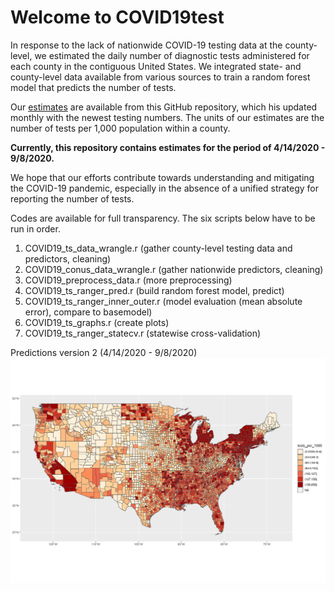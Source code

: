 <h1> Welcome to COVID19test</h1>

In response to the lack of nationwide COVID-19 testing data at the county-level, we estimated the daily number of diagnostic tests administered for each county in the contiguous United States. We integrated state- and county-level data available from various sources to train a random forest model that predicts the number of tests. 

Our [estimates](https://raw.githubusercontent.com/alexandster/covid19tests_pred/master/outputs/COVID19_tests_pred_ranger.csv) are available from this GitHub repository, which his updated monthly with the newest testing numbers. The units of our estimates are the number of tests per 1,000 population within a county.

**Currently, this repository contains estimates for the period of 4/14/2020 - 9/8/2020.**

We hope that our efforts contribute towards understanding and mitigating the COVID-19 pandemic, especially in the absence of a unified strategy for reporting the number of tests.

Codes are available for full transparency. The six scripts below have to be run in order.

1. COVID19_ts_data_wrangle.r (gather county-level testing data and predictors, cleaning)
2. COVID19_conus_data_wrangle.r (gather nationwide predictors, cleaning) 
3. COVID19_preprocess_data.r (more preprocessing)
4. COVID19_ts_ranger_pred.r (build random forest model, predict)
5. COVID19_ts_ranger_inner_outer.r (model evaluation (mean absolute error), compare to basemodel)
6. COVID19_ts_graphs.r (create plots)
7. COVID19_ts_ranger_statecv.r (statewise cross-validation)

Predictions version 2 (4/14/2020 - 9/8/2020)
![alt text](https://github.com/alexandster/covid19tests_pred/blob/master/figures/pred_cumulative.jpg)
